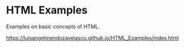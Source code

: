 # HTML Examples
Examples on basic concepts of HTML.

https://luisangelmendozavelasco.github.io/HTML_Examples/index.html